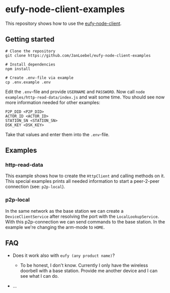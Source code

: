 # eufy-node-client-examples

This repository shows how to use the [eufy-node-client](https://github.com/JanLoebel/eufy-node-client).

## Getting started
```
# Clone the repository
git clone https://github.com/JanLoebel/eufy-node-client-examples

# Install dependencies
npm install

# Create .env-file via example
cp .env.example .env
```

Edit the `.env`-file and provide `USERNAME` and `PASSWORD`. Now call `node examples/http-read-data/index.js` and wait some time. You should see now more information needed for other examples:
```
P2P_DID <P2P_DID>
ACTOR_ID <ACTOR_ID>
STATION_SN <STATION_SN>
DSK_KEY <DSK_KEY>
```
Take that values and enter them into the `.env`-file.

## Examples

### http-read-data
This example shows how to create the `HttpClient` and calling methods on it. This special examples prints all needed information to start a peer-2-peer connection (see: `p2p-local`).

### p2p-local
In the same network as the base station we can create a `DeviceClientService` after resolving the port with the `LocalLookupService`. With this p2p-connection we can send commands to the base station. In the example we're changing the arm-mode to `HOME`.

## FAQ

- Does it work also with `eufy (any product name)`?
  - To be honest, I don't know. Currently I only have the wireless doorbell with a base station. Provide me another device and I can see what I can do.

- ...
